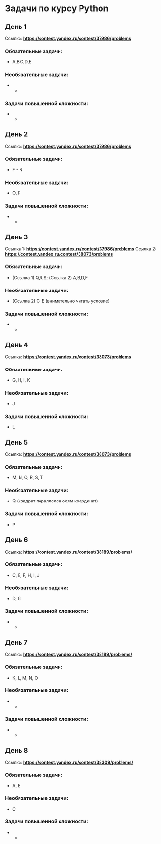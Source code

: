 # Задачи по курсу Python

## День 1
Ссылка: **https://contest.yandex.ru/contest/37986/problems**

### Обязательные задачи:
* A,B,C,D,E

### Необязательные задачи:
* -

### Задачи повышенной сложности:
* -


## День 2
Ссылка: **https://contest.yandex.ru/contest/37986/problems**

### Обязательные задачи:
* F - N

### Необязательные задачи:
* O, P

### Задачи повышенной сложности:
* -

## День 3
Ссылка 1: **https://contest.yandex.ru/contest/37986/problems**
Ссылка 2: **https://contest.yandex.ru/contest/38073/problems**

### Обязательные задачи:
* (Ссылка 1) Q,R,S; (Ссылка 2) A,B,D,F

### Необязательные задачи:
* (Ссылка 2) C, E (внимательно читать условие)

### Задачи повышенной сложности:
* -

## День 4
Ссылка: **https://contest.yandex.ru/contest/38073/problems**

### Обязательные задачи:
* G, H, I, K

### Необязательные задачи:
* J

### Задачи повышенной сложности:
* L

## День 5
Ссылка: **https://contest.yandex.ru/contest/38073/problems**

### Обязательные задачи:
* M, N, O, R, S, T

### Необязательные задачи:
* Q (квадрат параллелен осям координат)

### Задачи повышенной сложности:
* P


## День 6
Ссылка: **https://contest.yandex.ru/contest/38189/problems/**

### Обязательные задачи:
* C, E, F, H, I, J

### Необязательные задачи:
* D, G

### Задачи повышенной сложности:
* -

## День 7
Ссылка: **https://contest.yandex.ru/contest/38189/problems/**

### Обязательные задачи:
* K, L, M, N, O

### Необязательные задачи:
* -

### Задачи повышенной сложности:
* -

## День 8
Ссылка: **https://contest.yandex.ru/contest/38309/problems/**

### Обязательные задачи:
* A, B

### Необязательные задачи:
* C

### Задачи повышенной сложности:
* -